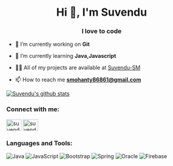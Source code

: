<h1 align="center">Hi 👋, I'm Suvendu</h1>
<h3 align="center">I love to code</h3>

- 🔭 I’m currently working on **Git**

- 🌱 I’m currently learning **Java,Javascript**

- 👨‍💻 All of my projects are available at [Suvendu-SM](Suvendu-SM)

- 📫 How to reach me **smohanty86861@gmail.com**

 [![Suvendu's github stats](https://github-readme-stats.vercel.app/api?username=Suvendu-SM)](https://github.com/anuraghazra/github-readme-stats)

<h3 align="left">Connect with me:</h3>
<p align="left">
<a href="https://linkedin.com/in/suvendu-sm" target="blank"><img align="center" src="https://cdn.jsdelivr.net/npm/simple-icons@3.0.1/icons/linkedin.svg" alt="suvendu-sm" height="30" width="40" /></a>
<a href="https://www.codechef.com/users/suvendu-12" target="blank"><img align="center" src="https://cdn.jsdelivr.net/npm/simple-icons@3.1.0/icons/codechef.svg" alt="suvendu-12" height="30" width="40" /></a>
</p>

<h3 align="left">Languages and Tools:</h3>
<img alt="Java" src="https://img.shields.io/badge/java-%23ED8B00.svg?&style=for-the-badge&logo=java&logoColor=white"/>
<img alt="JavaScript" src="https://img.shields.io/badge/javascript%20-%23323330.svg?&style=for-the-badge&logo=javascript&logoColor=%23F7DF1E"/>
<img alt="Bootstrap" src="https://img.shields.io/badge/bootstrap%20-%23563D7C.svg?&style=for-the-badge&logo=bootstrap&logoColor=white"/>
<img alt="Spring" src="https://img.shields.io/badge/spring%20-%236DB33F.svg?&style=for-the-badge&logo=spring&logoColor=white"/>
<img alt="Oracle" src ="https://img.shields.io/badge/oracle%20-%23F00000.svg?&style=for-the-badge&logo=oracle&logoColor=white" />
<img alt="Firebase" src="https://img.shields.io/badge/firebase%20-%23039BE5.svg?&style=for-the-badge&logo=firebase"/>
